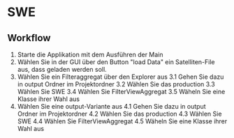 # SWE


## Workflow

1. Starte die Applikation mit dem Ausführen der Main
2. Wählen Sie in der GUI über den Button "load Data" ein Satelliten-File aus, dass geladen werden soll.
3. Wählen Sie ein Filteraggregat über den Explorer aus
  3.1 Gehen Sie dazu in output Ordner im Projektordner
  3.2 Wählen Sie das production
  3.3 Wählen Sie SWE
  3.4 Wählen Sie FilterViewAggregat
  3.5 Wäheln Sie eine Klasse ihrer Wahl aus
4. Wählen Sie eine output-Variante aus
  4.1 Gehen Sie dazu in output Ordner im Projektordner
  4.2 Wählen Sie das production
  4.3 Wählen Sie SWE
  4.4 Wählen Sie FilterViewAggregat
  4.5 Wäheln Sie eine Klasse ihrer Wahl aus
 
